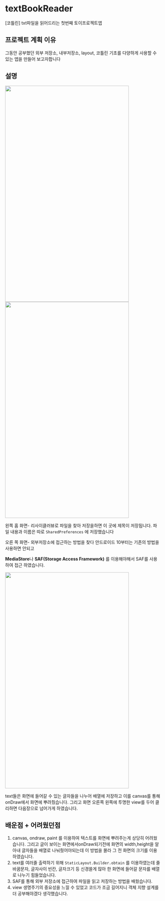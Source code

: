 # textBookReader

[코틀린] txt파일을 읽어드리는 첫번째 토이프로젝트앱 

## **프로젝트 계획 이유**

그동안 공부했던 외부 저장소, 내부저장소, layout, 코틀린 기초를 다양하게 사용할 수 있는 앱을 만들어 보고자합니다

## **설명**

<img src= https://user-images.githubusercontent.com/28581494/152361710-aa616e16-6ee0-44dd-ab00-d255c95314a8.png  width="400" height="700">
<img src= https://user-images.githubusercontent.com/28581494/152363646-4eb98926-aca2-4fc5-8dc9-e94dfe9b10e3.png  width="400" height="700">

왼쪽 홈 화면- 리사이클러뷰로 파일을 찾아 저장을하면 이 곳에 제목이 저장됩니다. 파일 내용과 이름은 따로 `SharedPreferences` 에 저장했습니다 

오른 쪽 화면- 외부저장소에 접근하는 방법을 찾다 안드로이드 10부터는 기존의 방법을 사용하면 안되고 

**MediaStore**나 **SAF(Storage Access Framework)** 를 이용해야해서 SAF를 사용하여 접근 하였습니다.

<img src= https://user-images.githubusercontent.com/28581494/152363823-be67dd2b-daac-46c0-9ffc-9d20d6e3b134.png  width="400" height="700">

text들은 화면에 들어갈 수 있는 글자들을 나누어 배열에 저장하고 이를 canvas를 통해 onDraw에서 화면에 뿌려줬습니다. 그리고 화면 오른쪽 왼쪽에 투명한 view를 두어 클리하면 다음장으로 넘어가게 하였습니다. 

## **배운점 + 어려웠던점**

1. canvas, ondraw, paint 를 이용하여 텍스트를 화면에 뿌려주는게 상당히 어려웠습니다. 그리고 글이 보이는 화면에서onDraw되기전에 화면의 width,height을 알아내 글자들을 배열로 나눠줬어야되는데 이 방법을 몰라 그 전 화면의 크기를 이용하였습니다.
2. text를 여러줄 출력하기 위해 `StaticLayout.Builder.obtain` 를 이용하였는데 줄바꿈문자, 글자사이  빈칸, 글자크기 등 신경쓸게 많아 한 화면에 들어갈 문자를 배열로 나누기 힘들었습니다. 
3. SAF를 통해 외부 저장소에 접근하여 파일을 읽고 저장하는 방법을 배웠습니다.
4. view 생명주기의 중요성을 느낄 수 있었고 코드가 조금 길어지니 객체 지향 설계를 더 공부해야겠다 생각했습니다.
